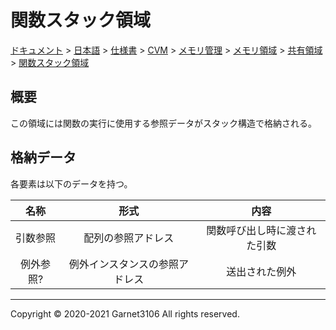 # 関数スタック領域

[ドキュメント](../../../../../../../index.md) > [日本語](../../../../../../index.md) > [仕様書](../../../../../index.md) > [CVM](../../../../index.md) > [メモリ管理](../../../index.md) > [メモリ領域](../../index.md) > [共有領域](../index.md) > [関数スタック領域](./index.md)

## 概要

この領域には関数の実行に使用する参照データがスタック構造で格納される。

## 格納データ

各要素は以下のデータを持つ。

|名称|形式|内容|
|:-:|:-:|:-:|
|引数参照|配列の参照アドレス|関数呼び出し時に渡された引数|
|例外参照?|例外インスタンスの参照アドレス|送出された例外|

---

Copyright © 2020-2021 Garnet3106 All rights reserved.
